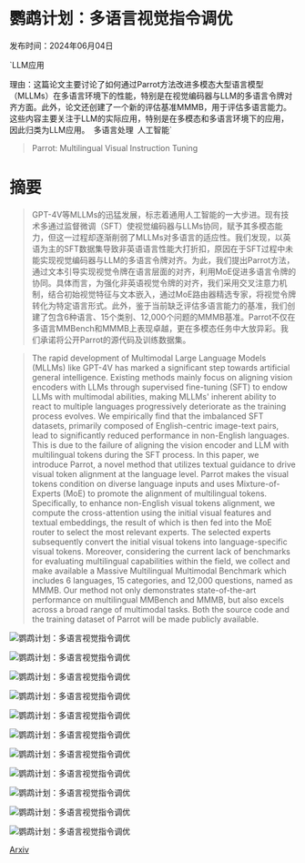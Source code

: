 # 鹦鹉计划：多语言视觉指令调优

发布时间：2024年06月04日

`LLM应用

理由：这篇论文主要讨论了如何通过Parrot方法改进多模态大型语言模型（MLLMs）在多语言环境下的性能，特别是在视觉编码器与LLM的多语言令牌对齐方面。此外，论文还创建了一个新的评估基准MMMB，用于评估多语言能力。这些内容主要关注于LLM的实际应用，特别是在多模态和多语言环境下的应用，因此归类为LLM应用。` `多语言处理` `人工智能`

> Parrot: Multilingual Visual Instruction Tuning

# 摘要

> GPT-4V等MLLMs的迅猛发展，标志着通用人工智能的一大步进。现有技术多通过监督微调（SFT）使视觉编码器与LLMs协同，赋予其多模态能力，但这一过程却逐渐削弱了MLLMs对多语言的适应性。我们发现，以英语为主的SFT数据集导致非英语语言性能大打折扣，原因在于SFT过程中未能实现视觉编码器与LLM的多语言令牌对齐。为此，我们提出Parrot方法，通过文本引导实现视觉令牌在语言层面的对齐，利用MoE促进多语言令牌的协同。具体而言，为强化非英语视觉令牌的对齐，我们采用交叉注意力机制，结合初始视觉特征与文本嵌入，通过MoE路由器精选专家，将视觉令牌转化为特定语言形式。此外，鉴于当前缺乏评估多语言能力的基准，我们创建了包含6种语言、15个类别、12,000个问题的MMMB基准。Parrot不仅在多语言MMBench和MMMB上表现卓越，更在多模态任务中大放异彩。我们承诺将公开Parrot的源代码及训练数据集。

> The rapid development of Multimodal Large Language Models (MLLMs) like GPT-4V has marked a significant step towards artificial general intelligence. Existing methods mainly focus on aligning vision encoders with LLMs through supervised fine-tuning (SFT) to endow LLMs with multimodal abilities, making MLLMs' inherent ability to react to multiple languages progressively deteriorate as the training process evolves. We empirically find that the imbalanced SFT datasets, primarily composed of English-centric image-text pairs, lead to significantly reduced performance in non-English languages. This is due to the failure of aligning the vision encoder and LLM with multilingual tokens during the SFT process. In this paper, we introduce Parrot, a novel method that utilizes textual guidance to drive visual token alignment at the language level. Parrot makes the visual tokens condition on diverse language inputs and uses Mixture-of-Experts (MoE) to promote the alignment of multilingual tokens. Specifically, to enhance non-English visual tokens alignment, we compute the cross-attention using the initial visual features and textual embeddings, the result of which is then fed into the MoE router to select the most relevant experts. The selected experts subsequently convert the initial visual tokens into language-specific visual tokens. Moreover, considering the current lack of benchmarks for evaluating multilingual capabilities within the field, we collect and make available a Massive Multilingual Multimodal Benchmark which includes 6 languages, 15 categories, and 12,000 questions, named as MMMB. Our method not only demonstrates state-of-the-art performance on multilingual MMBench and MMMB, but also excels across a broad range of multimodal tasks. Both the source code and the training dataset of Parrot will be made publicly available.

![鹦鹉计划：多语言视觉指令调优](../../../paper_images/2406.02539/x2.png)

![鹦鹉计划：多语言视觉指令调优](../../../paper_images/2406.02539/x3.png)

![鹦鹉计划：多语言视觉指令调优](../../../paper_images/2406.02539/x4.png)

![鹦鹉计划：多语言视觉指令调优](../../../paper_images/2406.02539/x5.png)

![鹦鹉计划：多语言视觉指令调优](../../../paper_images/2406.02539/x6.png)

![鹦鹉计划：多语言视觉指令调优](../../../paper_images/2406.02539/x7.png)

![鹦鹉计划：多语言视觉指令调优](../../../paper_images/2406.02539/x8.png)

![鹦鹉计划：多语言视觉指令调优](../../../paper_images/2406.02539/x9.png)

![鹦鹉计划：多语言视觉指令调优](../../../paper_images/2406.02539/x10.png)

![鹦鹉计划：多语言视觉指令调优](../../../paper_images/2406.02539/x11.png)

![鹦鹉计划：多语言视觉指令调优](../../../paper_images/2406.02539/x12.png)

[Arxiv](https://arxiv.org/abs/2406.02539)